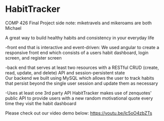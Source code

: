 # HabitTracker
COMP 426 Final Project
side note: miketravels and mikeroams are both Michael

A great way to build healthy habits and consistency in your everyday life

-front end that is interactive and event-driven:
We used angular to create a responsive front end which consists of a users habit dashboard, login screen, and register screen

-back end that serves at least two resources with a RESTful CRUD (create, read, update, and delete) API and session-persistent state  
Our backend we built using MySQL which allows the user to track habits that persist beyond the single user session and update them as necessary

-Uses at least one 3rd party API
HabitTracker makes use of zenquotes' public API to provide users with a new random motivational quote every time they visit the habit dashboard

Please check out our video demo below:
https://youtu.be/lc5oO4zbZTs
